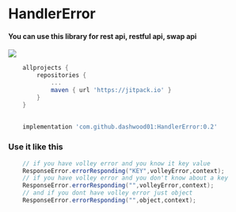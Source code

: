 # HandlerError

#### You can use this library for rest api, restful api, swap api

[![](https://jitpack.io/v/dashwood01/HandlerError.svg)](https://jitpack.io/#dashwood01/HandlerError)


```gradle
    allprojects {
		repositories {
			...
			maven { url 'https://jitpack.io' }
		}
	}
    
```

```gradle
    implementation 'com.github.dashwood01:HandlerError:0.2'
```

### Use it like this

```java
    // if you have volley error and you know it key value
    ResponseError.errorResponding("KEY",volleyError,context);
    // if you have volley error and you don't know about a key
    ResponseError.errorResponding("",volleyError,context);
    // and if you dont have volley error just object
    ResponseError.errorResponding("",object,context);
```

